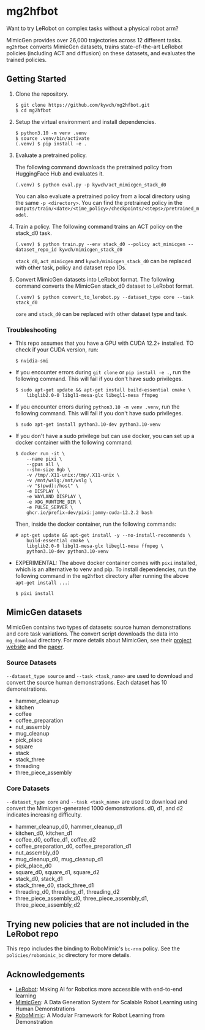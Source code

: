 # mg2hfbot

Want to try LeRobot on complex tasks without a physical robot arm? 

MimicGen provides over 26,000 trajectories across 12 different tasks. `mg2hfbot` converts MimicGen datasets, trains state-of-the-art LeRobot policies (including ACT and diffusion) on these datasets, and evaluates the trained policies.

## Getting Started

1. Clone the repository.
    ```
    $ git clone https://github.com/kywch/mg2hfbot.git
    $ cd mg2hfbot
    ```

2. Setup the virtual environment and install dependencies.

    ```
    $ python3.10 -m venv .venv
    $ source .venv/bin/activate
    (.venv) $ pip install -e .
    ```

3. Evaluate a pretrained policy.
   
   The following command downloads the pretrained policy from HuggingFace Hub and evaluates it.
   ```
   (.venv) $ python eval.py -p kywch/act_mimicgen_stack_d0
   ```

   You can also evaluate a pretrained policy from a local directory using the same `-p <directory>`. You can find the pretrained policy in the `outputs/train/<date>/<time_policy>/checkpoints/<steps>/pretrained_model`.

4. Train a policy.
    The following command trains an ACT policy on the stack_d0 task.
    ```
    (.venv) $ python train.py --env stack_d0 --policy act_mimicgen --dataset_repo_id kywch/mimicgen_stack_d0
    ```
    `stack_d0`, `act_mimicgen` and `kywch/mimicgen_stack_d0` can be replaced with other task, policy and dataset repo IDs.

5. Convert MimicGen datasets into LeRobot format.
    The following command converts the MimicGen stack_d0 dataset to LeRobot format.
    ```
    (.venv) $ python convert_to_lerobot.py --dataset_type core --task stack_d0
    ```
    `core` and `stack_d0` can be replaced with other dataset type and task. 


### Troubleshooting
* This repo assumes that you have a GPU with CUDA 12.2+ installed. TO check if your CUDA version, run:
    ```
    $ nvidia-smi
    ```

* If you encounter errors during `git clone` or `pip install -e .`, run the following command. This will fail if you don't have sudo privileges.
    ```
    $ sudo apt-get update && apt-get install build-essential cmake \
        libglib2.0-0 libgl1-mesa-glx libegl1-mesa ffmpeg
    ```

* If you encounter errors during `python3.10 -m venv .venv`, run the following command. This will fail if you don't have sudo privileges.
    ```
    $ sudo apt-get install python3.10-dev python3.10-venv
    ```

* If you don't have a sudo privilege but can use docker, you can set up a docker container with the following command:
    ```
    $ docker run -it \
        --name pixi \
        --gpus all \
        --shm-size 8gb \
        -v /tmp/.X11-unix:/tmp/.X11-unix \
        -v /mnt/wslg:/mnt/wslg \
        -v "$(pwd):/host" \
        -e DISPLAY \
        -e WAYLAND_DISPLAY \
        -e XDG_RUNTIME_DIR \
        -e PULSE_SERVER \
        ghcr.io/prefix-dev/pixi:jammy-cuda-12.2.2 bash
    ```
    Then, inside the docker container, run the following commands:
    ```
    # apt-get update && apt-get install -y --no-install-recommends \
        build-essential cmake \
        libglib2.0-0 libgl1-mesa-glx libegl1-mesa ffmpeg \
        python3.10-dev python3.10-venv
    ```
* EXPERIMENTAL: The above docker container comes with `pixi` installed, which is an alternative to venv and pip. To install dependencies, run the following command in the `mg2hfbot` directory after running the above `apt-get install ...`:
    ```
    $ pixi install
    ```

## MimicGen datasets
MimicGen contains two types of datasets: source human demonstrations and core task variations. The convert script downloads the data into `mg_download` directory. For more details about MimicGen, see their [project website](https://mimicgen.github.io/) and the [paper](https://arxiv.org/pdf/2310.17596).

### Source Datasets 
`--dataset_type source` and `--task <task_name>` are used to download and convert the source human demonstrations. Each dataset has 10 demonstrations. 

* hammer_cleanup
* kitchen
* coffee
* coffee_preparation
* nut_assembly
* mug_cleanup
* pick_place
* square
* stack
* stack_three
* threading
* three_piece_assembly

### Core Datasets
`--dataset_type core` and `--task <task_name>` are used to download and convert the Mimicgen-generated 1000 demonstrations. d0, d1, and d2 indicates increasing difficulty.

* hammer_cleanup_d0, hammer_cleanup_d1
* kitchen_d0, kitchen_d1
* coffee_d0, coffee_d1, coffee_d2
* coffee_preparation_d0, coffee_preparation_d1
* nut_assembly_d0
* mug_cleanup_d0, mug_cleanup_d1
* pick_place_d0
* square_d0, square_d1, square_d2
* stack_d0, stack_d1
* stack_three_d0, stack_three_d1
* threading_d0, threading_d1, threading_d2
* three_piece_assembly_d0, three_piece_assembly_d1, three_piece_assembly_d2

## Trying new policies that are not included in the LeRobot repo
This repo includes the binding to RoboMimic's `bc-rnn` policy. See the `policies/robomimic_bc` directory for more details.


## Acknowledgements
* [LeRobot](https://github.com/huggingface/lerobot): Making AI for Robotics more accessible with end-to-end learning
* [MimicGen](https://mimicgen.github.io/): A Data Generation System for Scalable Robot Learning using Human Demonstrations
* [RoboMimic](https://github.com/ARISE-Initiative/robomimic): A Modular Framework for Robot Learning from Demonstration
